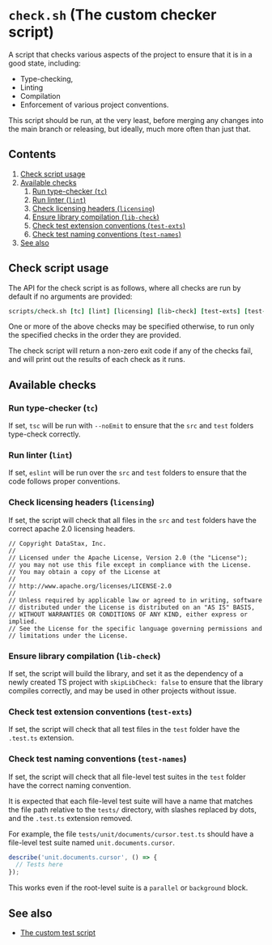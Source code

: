 # `check.sh` (The custom checker script)

A script that checks various aspects of the project to ensure that it is in a good state, including: 
- Type-checking,
- Linting
- Compilation
- Enforcement of various project conventions.

This script should be run, at the very least, before merging any changes into the main branch or releasing, but ideally,
much more often than just that.

## Contents

1. [Check script usage](#check-script-usage)
2. [Available checks](#available-checks)
   1. [Run type-checker (`tc`)](#run-type-checker-tc)
   2. [Run linter (`lint`)](#run-linter-lint)
   3. [Check licensing headers (`licensing`)](#check-licensing-headers-licensing)
   4. [Ensure library compilation (`lib-check`)](#ensure-library-compilation-lib-check)
   5. [Check test extension conventions (`test-exts`)](#check-test-extension-conventions-test-exts)
   6. [Check test naming conventions (`test-names`)](#check-test-naming-conventions-test-names)
3. [See also](#see-also)

## Check script usage

The API for the check script is as follows, where all checks are run by default if no arguments are provided:

```fortran
scripts/check.sh [tc] [lint] [licensing] [lib-check] [test-exts] [test-names]
```

One or more of the above checks may be specified otherwise, to run only the specified checks in the order they are provided.

The check script will return a non-zero exit code if any of the checks fail, and will print out the results of each check as it runs.

## Available checks

### Run type-checker (`tc`)

If set, `tsc` will be run with `--noEmit` to ensure that the `src` and `test` folders type-check correctly.

### Run linter (`lint`)

If set, `eslint` will be run over the `src` and `test` folders to ensure that the code follows proper conventions.

### Check licensing headers (`licensing`)

If set, the script will check that all files in the `src` and `test` folders have the correct apache 2.0 licensing headers.

```
// Copyright DataStax, Inc.
//
// Licensed under the Apache License, Version 2.0 (the "License");
// you may not use this file except in compliance with the License.
// You may obtain a copy of the License at
//
// http://www.apache.org/licenses/LICENSE-2.0
//
// Unless required by applicable law or agreed to in writing, software
// distributed under the License is distributed on an "AS IS" BASIS,
// WITHOUT WARRANTIES OR CONDITIONS OF ANY KIND, either express or implied.
// See the License for the specific language governing permissions and
// limitations under the License.
```

### Ensure library compilation (`lib-check`)

If set, the script will build the library, and set it as the dependency of a newly created TS project with `skipLibCheck: false`
to ensure that the library compiles correctly, and may be used in other projects without issue.

### Check test extension conventions (`test-exts`)

If set, the script will check that all test files in the `test` folder have the `.test.ts` extension.

### Check test naming conventions (`test-names`)

If set, the script will check that all file-level test suites in the `test` folder have the correct naming convention.

It is expected that each file-level test suite will have a name that matches the file path relative to the `tests/` directory,
with slashes replaced by dots, and the `.test.ts` extension removed.

For example, the file `tests/unit/documents/cursor.test.ts` should have a file-level test suite named `unit.documents.cursor`.

```ts
describe('unit.documents.cursor', () => {
  // Tests here
});
```

This works even if the root-level suite is a `parallel` or `background` block.

## See also

- [The custom test script](./test.sh.md)
